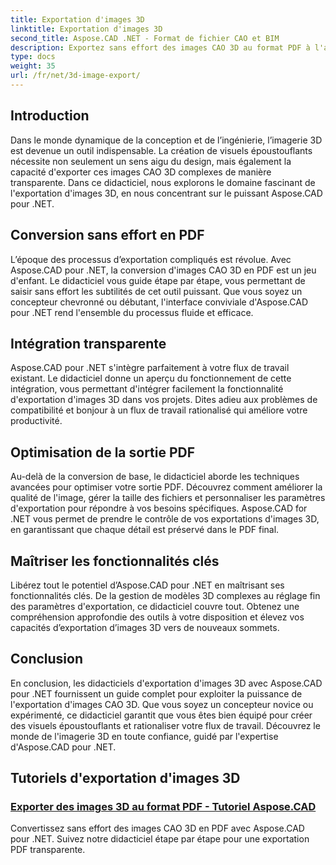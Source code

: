 ```yaml
---
title: Exportation d'images 3D
linktitle: Exportation d'images 3D
second_title: Aspose.CAD .NET - Format de fichier CAO et BIM
description: Exportez sans effort des images CAO 3D au format PDF à l'aide d'Aspose.CAD pour .NET. Suivez nos tutoriels pour une conversion PDF transparente. Apprenez des techniques efficaces d’exportation d’images 3D.
type: docs
weight: 35
url: /fr/net/3d-image-export/
---
```


## Introduction

Dans le monde dynamique de la conception et de l’ingénierie, l’imagerie 3D est devenue un outil indispensable. La création de visuels époustouflants nécessite non seulement un sens aigu du design, mais également la capacité d'exporter ces images CAO 3D complexes de manière transparente. Dans ce didacticiel, nous explorons le domaine fascinant de l'exportation d'images 3D, en nous concentrant sur le puissant Aspose.CAD pour .NET.

## Conversion sans effort en PDF

L’époque des processus d’exportation compliqués est révolue. Avec Aspose.CAD pour .NET, la conversion d'images CAO 3D en PDF est un jeu d'enfant. Le didacticiel vous guide étape par étape, vous permettant de saisir sans effort les subtilités de cet outil puissant. Que vous soyez un concepteur chevronné ou débutant, l'interface conviviale d'Aspose.CAD pour .NET rend l'ensemble du processus fluide et efficace.

## Intégration transparente

Aspose.CAD pour .NET s'intègre parfaitement à votre flux de travail existant. Le didacticiel donne un aperçu du fonctionnement de cette intégration, vous permettant d'intégrer facilement la fonctionnalité d'exportation d'images 3D dans vos projets. Dites adieu aux problèmes de compatibilité et bonjour à un flux de travail rationalisé qui améliore votre productivité.

## Optimisation de la sortie PDF

Au-delà de la conversion de base, le didacticiel aborde les techniques avancées pour optimiser votre sortie PDF. Découvrez comment améliorer la qualité de l'image, gérer la taille des fichiers et personnaliser les paramètres d'exportation pour répondre à vos besoins spécifiques. Aspose.CAD for .NET vous permet de prendre le contrôle de vos exportations d'images 3D, en garantissant que chaque détail est préservé dans le PDF final.

## Maîtriser les fonctionnalités clés

Libérez tout le potentiel d’Aspose.CAD pour .NET en maîtrisant ses fonctionnalités clés. De la gestion de modèles 3D complexes au réglage fin des paramètres d'exportation, ce didacticiel couvre tout. Obtenez une compréhension approfondie des outils à votre disposition et élevez vos capacités d’exportation d’images 3D vers de nouveaux sommets.

## Conclusion

En conclusion, les didacticiels d'exportation d'images 3D avec Aspose.CAD pour .NET fournissent un guide complet pour exploiter la puissance de l'exportation d'images CAO 3D. Que vous soyez un concepteur novice ou expérimenté, ce didacticiel garantit que vous êtes bien équipé pour créer des visuels époustouflants et rationaliser votre flux de travail. Découvrez le monde de l'imagerie 3D en toute confiance, guidé par l'expertise d'Aspose.CAD pour .NET.
## Tutoriels d'exportation d'images 3D
### [Exporter des images 3D au format PDF - Tutoriel Aspose.CAD](./exporting-3d-images-to-pdf/)
Convertissez sans effort des images CAO 3D en PDF avec Aspose.CAD pour .NET. Suivez notre didacticiel étape par étape pour une exportation PDF transparente.